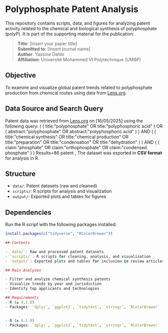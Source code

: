  
# Polyphosphate Patent Analysis

This repository contains scripts, data, and figures for analyzing patent activity related to the chemical and biological synthesis of polyphosphate (polyP). It is part of the supporting material for the publication:

> **Title**: [Insert your paper title]  
> **Submitted to**: [Insert journal name]  
> **Author**: Yassine Dahbi  
> **Affiliation**: Université Mohammed VI Polytechnique (UM6P)

##  Objective

To examine and visualize global patent trends related to polyphosphate production from chemical routes using data from [Lens.org](https://www.lens.org).
##  Data Source and Search Query

Patent data was retrieved from [Lens.org](https://www.lens.org) on [16/05/2025] using the following query: ( ( title:"polyphosphate" OR title:"polyphosphoric acid" ) OR ( abstract:"polyphosphate" OR abstract:"polyphosphoric acid" ) ) AND ( ( title:"chemical synthesis" OR title:"chemical production" OR title:"preparation" OR title:"condensation" OR title:"dehydration" ) ) AND ( ( claim:"phosphate" OR claim:"orthophosphate" OR claim:"condensed phosphate" ) ) 
Results=86 patent ,
The dataset was exported in **CSV format** for analysis in R.
##  Structure

- `data/`: Patent datasets (raw and cleaned)
- `scripts/`: R scripts for analysis and visualization
- `output/`: Exported plots and tables for figures


##  Dependencies

Run the R script with the following packages installed:

```r
install.packages(c("tidyverse", "RColorBrewer"))

## Contents

- `data/`: Raw and processed patent datasets
- `scripts/`: R scripts for cleaning, analysis, and visualization
- `output/`: Exported plots and tables for inclusion in review articles

## Main Analyses

- Filter and analyze chemical synthesis patents
- Visualize trends by year and jurisdiction
- Identify top applicants and technologies

## Requirements
- R (≥ 4.1.0)
- Packages: `dplyr`, `ggplot2`, `tidytext`, `stringr`, `RColorBrewer`


- R (≥ 4.1.0)
- Packages: `dplyr`, `ggplot2`, `tidytext`, `stringr`, `RColorBrewer`

